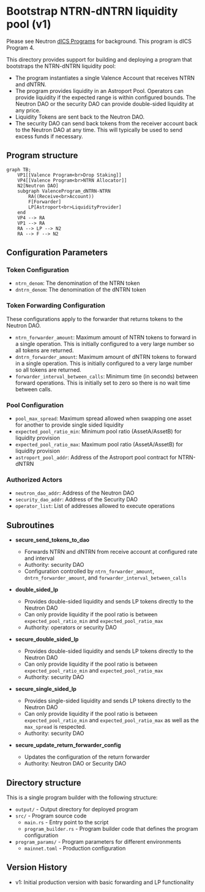 # Bootstrap NTRN-dNTRN liquidity pool (v1)

Please see Neutron [dICS Programs](../../Neutron_dICS_Programs.md) for background. This program is dICS Program 4.

This directory provides support for building and deploying a program that bootstraps the NTRN-dNTRN liquidity pool:
- The program instantiates a single Valence Account that receives NTRN and dNTRN.
- The program provides liquidity in an Astroport Pool. Operators can provide liquidity if the expected range is within configured bounds. The Neutron DAO or the security DAO can provide double-sided liquidity at any price.
- Liquidity Tokens are sent back to the Neutron DAO.
- The security DAO can send back tokens from the receiver account back to the Neutron DAO at any time. This will typically be used to send excess funds if necessary.

## Program structure
```mermaid
graph TB;
	VP1[[Valence Program<br>Drop Staking]]
	VP4[[Valence Program<br>NTRN Allocator]]
	N2[Neutron DAO]
	subgraph ValenceProgram_dNTRN-NTRN
		RA((Receive<br>Account))
        F[Forwarder]
		LP[Astroport<br>LiquidityProvider]
	end
	VP4 --> RA
	VP1 --> RA
	RA --> LP --> N2
    RA --> F --> N2
```

## Configuration Parameters

### Token Configuration
- `ntrn_denom`: The denomination of the NTRN token
- `dntrn_denom`: The denomination of the dNTRN token

### Token Forwarding Configuration 

These configurations apply to the forwarder that returns tokens to the Neutron DAO.
- `ntrn_forwarder_amount`: Maximum amount of NTRN tokens to forward in a single operation. This is initially configured to a very large number so all tokens are returned.
- `dntrn_forwarder_amount`: Maximum amount of dNTRN tokens to forward in a single operation. This is initially configured to a very large number so all tokens are returned.
- `forwarder_interval_between_calls`: Minimum time (in seconds) between forward operations. This is initially set to zero so there is no wait time between calls.

### Pool Configuration
- `pool_max_spread`: Maximum spread allowed when swapping one asset for another to provide single sided liquidity
- `expected_pool_ratio_min`: Minimum pool ratio (AssetA/AssetB) for liquidity provision
- `expected_pool_ratio_max`: Maximum pool ratio (AssetA/AssetB) for liquidity provision
- `astroport_pool_addr`: Address of the Astroport pool contract for NTRN-dNTRN

### Authorized Actors
- `neutron_dao_addr`: Address of the Neutron DAO
- `security_dao_addr`: Address of the Security DAO
- `operator_list`: List of addresses allowed to execute operations

## Subroutines

- **secure_send_tokens_to_dao**
    - Forwards NTRN and dNTRN from receive account at configured rate and interval
    - Authority: security DAO
    - Configuration controlled by `ntrn_forwarder_amount`, `dntrn_forwarder_amount`, and `forwarder_interval_between_calls`

- **double_sided_lp**
    - Provides double-sided liquidity and sends LP tokens directly to the Neutron DAO
    - Can only provide liquidity if the pool ratio is between `expected_pool_ratio_min` and `expected_pool_ratio_max`
    - Authority: operators or security DAO

- **secure_double_sided_lp**
    - Provides double-sided liquidity and sends LP tokens directly to the Neutron DAO
    - Can only provide liquidity if the pool ratio is between `expected_pool_ratio_min` and `expected_pool_ratio_max`
    - Authority: security DAO

- **secure_single_sided_lp**
    - Provides single-sided liquidity and sends LP tokens directly to the Neutron DAO
    - Can only provide liquidity if the pool ratio is between `expected_pool_ratio_min` and `expected_pool_ratio_max` as well as the `max_spread` is respected.
    - Authority: security DAO

- **secure_update_return_forwarder_config**
    - Updates the configuration of the return forwarder
    - Authority: Neutron DAO or Security DAO

## Directory structure

This is a single program builder with the following structure:

- `output/` - Output directory for deployed program
- `src/` - Program source code
    - `main.rs` - Entry point to the script
    - `program_builder.rs` - Program builder code that defines the program configuration
- `program_params/` - Program parameters for different environments
    - `mainnet.toml` - Production configuration

## Version History

- v1: Initial production version with basic forwarding and LP functionality